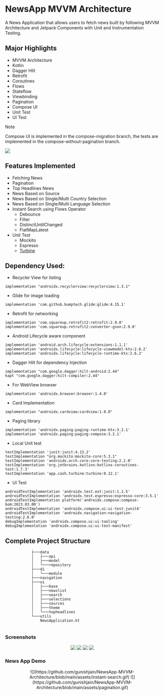 
# NewsApp MVVM Architecture

A News Application that allows users to fetch news built by following MVVM Architecture and Jetpack Components with Unit and Instrumentation Testing.

## Major Highlights

- MVVM Architecture
- Kotlin
- Dagger Hilt
- Retrofit
- Coroutines
- Flows
- Stateflow
- Viewbinding
- Pagination
- Compose UI 
- Unit Test
- UI Test

> [!NOTE]
> Compose UI is implemented in the compose-migration branch, the tests are implemented in the compose-without-pagination branch.

<img src="https://github.com/gunishjain/WallpaperApp/blob/main/assets/MVVM-Arch.png" >


## Features Implemented

- Fetching News
- Pagination
- Top Headlines News
- News Based on Source
- News Based on Single/Multi Country Selection
- News Based on Single/Multi Language Selection
- Instant Search using Flows Operator
  * Debounce
  * Filter
  * DistinctUntilChanged
  * FlatMapLatest
- Unit Test
  - Mockito
  - Espresso
  - [Turbine](https://github.com/cashapp/turbine/)
  
## Dependency Used:
- Recycler View for listing
```
implementation "androidx.recyclerview:recyclerview:1.3.1"

```
- Glide for image loading
```
implementation 'com.github.bumptech.glide:glide:4.15.1'
```
- Retrofit for networking
```
implementation 'com.squareup.retrofit2:retrofit:2.9.0'
implementation 'com.squareup.retrofit2:converter-gson:2.9.0'
```
- Android Lifecycle aware component 
```
implementation 'android.arch.lifecycle:extensions:1.1.1'
implementation 'androidx.lifecycle:lifecycle-viewmodel-ktx:2.6.2'
implementation 'androidx.lifecycle:lifecycle-runtime-ktx:2.6.2'
```
- Dagger Hilt for dependency Injection 
```
implementation "com.google.dagger:hilt-android:2.44"
kapt "com.google.dagger:hilt-compiler:2.44"
```
- For WebView browser 
```
implementation 'androidx.browser:browser:1.4.0'
```
- Card Implementation 
```
implementation "androidx.cardview:cardview:1.0.0"
```
- Paging library 
```
implementation 'androidx.paging:paging-runtime-ktx:3.2.1'
implementation 'androidx.paging:paging-compose:3.2.1'
```
- Local Unit test 
```
testImplementation 'junit:junit:4.13.2'
testImplementation "org.mockito:mockito-core:5.3.1"
testImplementation 'androidx.arch.core:core-testing:2.2.0'
testImplementation 'org.jetbrains.kotlinx:kotlinx-coroutines-test:1.7.3'
testImplementation 'app.cash.turbine:turbine:0.12.1'
```

- UI Test
```
androidTestImplementation 'androidx.test.ext:junit:1.1.5'
androidTestImplementation 'androidx.test.espresso:espresso-core:3.5.1'
androidTestImplementation platform('androidx.compose:compose-bom:2023.03.00')
androidTestImplementation 'androidx.compose.ui:ui-test-junit4'
androidTestImplementation 'androidx.navigation:navigation-testing:2.6.0'
debugImplementation 'androidx.compose.ui:ui-tooling'
debugImplementation 'androidx.compose.ui:ui-test-manifest'
```
## Complete Project Structure

```
            ├───data
            │   ├───api
            │   ├───model
            │   └───repository
            ├───di
            │   └───module
            ├───navigation
            ├───ui
            │   ├───base
            │   ├───newslist
            │   ├───search
            │   ├───selections
            │   ├───sources
            │   ├───theme
            │   └───topheadlines
            └───utils
                NewsApplication.kt


```

### Screenshots 

<p align="center">
<img src="https://github.com/gunishjain/NewsApp-MVVM-Architecture/blob/main/assets/homescreen.png">
<img src="https://github.com/gunishjain/NewsApp-MVVM-Architecture/blob/main/assets/selectionscreen.png">
<img src="https://github.com/gunishjain/NewsApp-MVVM-Architecture/blob/main/assets/searchscreen.png">
<img src="https://github.com/gunishjain/NewsApp-MVVM-Architecture/blob/main/assets/newssources.png">
</p>

### News App Demo

<p align="center">
![](https://github.com/gunishjain/NewsApp-MVVM-Architecture/blob/main/assets/instant-search.gif)
![](https://github.com/gunishjain/NewsApp-MVVM-Architecture/blob/main/assets/pagination.gif)
</p>


